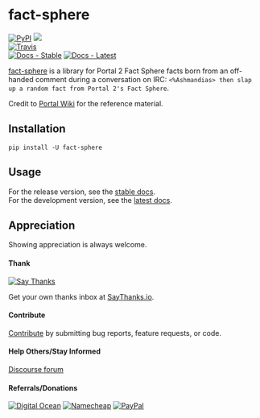# fact-sphere

[![PyPI](https://img.shields.io/pypi/v/fact-sphere.svg?label=PyPI)](https://pypi.org/project/fact-sphere/)
![](https://img.shields.io/badge/Python-3.6%2B-blue.svg)  
[![Travis](https://img.shields.io/travis/thebigmunch/fact-sphere.svg?label=Travis)](https://travis-ci.org/thebigmunch/fact-sphere)  
[![Docs - Stable](https://img.shields.io/readthedocs/fact-sphere/stable.svg?label=Docs%20%28Stable%29)](https://fact-sphere.readthedocs.io/en/stable/)
[![Docs - Latest](https://img.shields.io/readthedocs/fact-sphere/latest.svg?label=Docs%20%28Latest%29)](https://fact-sphere.readthedocs.io/en/latest/)

[fact-sphere](https://github.com/thebigmunch/fact-sphere) is a library for Portal 2 Fact Sphere facts
born from an off-handed comment during a conversation on IRC:
``<%Ashmandias> then slap up a random fact from Portal 2's Fact Sphere``.

Credit to [Portal Wiki](https://theportalwiki.com/wiki/List_of_Fact_Sphere_facts) for the reference material.


## Installation

``pip install -U fact-sphere``


## Usage

For the release version, see the [stable docs](https://fact-sphere.readthedocs.io/en/stable/).  
For the development version, see the [latest docs](https://fact-sphere.readthedocs.io/en/latest/).


## Appreciation

Showing appreciation is always welcome.

#### Thank

[![Say Thanks](https://img.shields.io/badge/thank-thebigmunch-blue.svg?style=flat-square)](https://saythanks.io/to/thebigmunch)

Get your own thanks inbox at [SayThanks.io](https://saythanks.io/).

#### Contribute

[Contribute](https://github.com/thebigmunch/fact-sphere/blob/master/.github/CONTRIBUTING.md) by submitting bug reports, feature requests, or code.

#### Help Others/Stay Informed

[Discourse forum](https://forum.thebigmunch.me/)

#### Referrals/Donations

[![Digital Ocean](https://img.shields.io/badge/Digital_Ocean-referral-orange.svg?style=flat-square)](https://bit.ly/DigitalOcean-tbm-referral) [![Namecheap](https://img.shields.io/badge/Namecheap-referral-orange.svg?style=flat-square)](http://bit.ly/Namecheap-tbm-referral) [![PayPal](https://img.shields.io/badge/PayPal-donate-brightgreen.svg?style=flat-square)](https://bit.ly/PayPal-thebigmunch)

